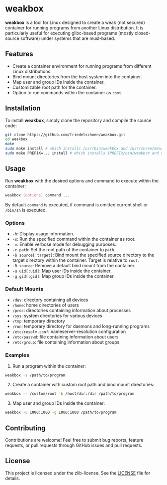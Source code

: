 # weakbox

**weakbox** is a tool for Linux designed to create a weak (not secured) container for running programs from another Linux distribution. It is particularly useful for executing glibc-based programs (mostly closed-source software) under systems that are musl-based.

## Features

- Create a container environment for running programs from different Linux distributions.
- Bind mount directories from the host system into the container.
- Map user and group IDs inside the container.
- Customizable root path for the container.
- Option to run commands within the container as `root`.

## Installation

To install **weakbox**, simply clone the repository and compile the source code:

```bash
git clone https://github.com/friedelschoen/weakbox.git
cd weakbox
make
sudo make install # which installs /usr/bin/weakbox and /usr/share/man/man1/weakbox.1
sudo make PREFIX=... install # which installs $PREFIX/bin/weakbox and $PREFIX/share/man/man1/weakbox.1
```

## Usage

Run **weakbox** with the desired options and command to execute within the container:

```bash
weakbox [options] command ...
```

By default `command` is executed, if command is omitted current shell or `/bin/sh` is executed.

### Options

- `-h`: Display usage information.
- `-s`: Run the specified command within the container as root.
- `-v`: Enable verbose mode for debugging purposes.
- `-r path`: Set the root path of the container to `path`.
- `-b source[:target]`: Bind mount the specified source directory to the target directory within the container. Target is relative to `root`.
- `-B source`: Remove a default bind mount from the container.
- `-u uid[:uid]`: Map user IDs inside the container.
- `-g gid[:gid]`: Map group IDs inside the container.

### Default Mounts
- `/dev`: directory containing all devices
- `/home`: home directories of users
- `/proc`: directories containing information about processes
- `/sys`: system directories for various devices
- `/tmp`: temporary directory
- `/run`: temporary directory for daemons and long-running programs
- `/etc/resolv.conf`: nameserver-resolution configuration
- `/etc/passwd`: file containing information about users
- `/etc/group`: file containing information about groups

### Examples

1. Run a program within the container:

```bash
weakbox -s /path/to/program
```

2. Create a container with custom root path and bind mount directories:

```bash
weakbox -r /custom/root -b /host/dir:/dir /path/to/program
```

3. Map user and group IDs inside the container:

```bash
weakbox -u 1000:1000 -g 1000:1000 /path/to/program
```

## Contributing

Contributions are welcome! Feel free to submit bug reports, feature requests, or pull requests through GitHub issues and pull requests.

## License

This project is licensed under the zlib-license. See the [LICENSE](LICENSE) file for details.
